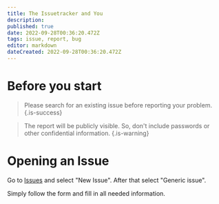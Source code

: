 ```yaml
---
title: The Issuetracker and You
description: 
published: true
date: 2022-09-28T00:36:20.472Z
tags: issue, report, bug
editor: markdown
dateCreated: 2022-09-28T00:36:20.472Z
---
```


# Before you start
> Please search for an existing issue before reporting your problem.
{.is-success}

> The report will be publicly visible. So, don't include passwords or other confidential information.
{.is-warning}

 # Opening an Issue
 Go to [Issues](https://github.com/TrinityCore/TrinityCore/issues) and select "New Issue". After that select "Generic issue".
 
Simply follow the form and fill in all needed information.
